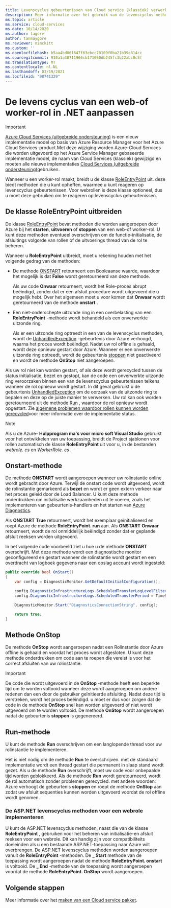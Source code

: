 ```yaml
---
title: Levenscyclus gebeurtenissen van Cloud service (klassiek) verwerken | Microsoft Docs
description: Meer informatie over het gebruik van de levenscyclus methoden van een Cloud serviceprovider in .NET, waaronder RoleEntryPoint, waarmee methoden kunnen worden gereageerd op levenscyclus gebeurtenissen.
ms.topic: article
ms.service: cloud-services
ms.date: 10/14/2020
ms.author: tagore
author: tanmaygore
ms.reviewer: mimckitt
ms.custom: ''
ms.openlocfilehash: b5aa4bd061647f63ebcc70109f0ba21b39e814cc
ms.sourcegitcommit: 910a1a38711966cb171050db245fc3b22abc8c5f
ms.translationtype: MT
ms.contentlocale: nl-NL
ms.lasthandoff: 03/19/2021
ms.locfileid: "98741329"
---
```

# <a name="customize-the-lifecycle-of-a-web-or-worker-role-in-net"></a>De levens cyclus van een web-of worker-rol in .NET aanpassen

> [!IMPORTANT]
> [Azure Cloud Services (uitgebreide ondersteuning)](../cloud-services-extended-support/overview.md) is een nieuw implementatie model op basis van Azure Resource Manager voor het Azure Cloud Services-product.Met deze wijziging worden Azure-Cloud Services die worden uitgevoerd op het Azure Service Manager gebaseerde implementatie model, de naam van Cloud Services (klassiek) gewijzigd en moeten alle nieuwe implementaties [Cloud Services (uitgebreide ondersteuning)](../cloud-services-extended-support/overview.md)gebruiken.

Wanneer u een worker-rol maakt, breidt u de klasse [RoleEntryPoint](/previous-versions/azure/reference/ee758619(v=azure.100)) uit. deze biedt methoden die u kunt opheffen, waarmee u kunt reageren op levenscyclus gebeurtenissen. Voor webrollen is deze klasse optioneel, dus u moet deze gebruiken om te reageren op levenscyclus gebeurtenissen.

## <a name="extend-the-roleentrypoint-class"></a>De klasse RoleEntryPoint uitbreiden
De klasse [RoleEntryPoint](/previous-versions/azure/reference/ee758619(v=azure.100)) bevat methoden die worden aangeroepen door Azure bij het **starten**, **uitvoeren** of **stoppen** van een web-of worker-rol. U kunt deze methoden eventueel overschrijven om de functie-initialisatie, de afsluitings volgorde van rollen of de uitvoerings thread van de rol te beheren. 

Wanneer u **RoleEntryPoint** uitbreidt, moet u rekening houden met het volgende gedrag van de methoden:

* De methode [ONSTART](/previous-versions/azure/reference/ee772851(v=azure.100)) retourneert een Booleaanse waarde, waardoor het mogelijk is dat **False** wordt geretourneerd van deze methode.
  
   Als uw code **Onwaar** retourneert, wordt het Role-proces abrupt beëindigd, zonder dat er een afsluit procedure wordt uitgevoerd die u mogelijk hebt. Over het algemeen moet u voor komen dat **Onwaar** wordt geretourneerd van de methode **onstart** .
* Een niet-onderschepte uitzonde ring in een overbelasting van een **RoleEntryPoint** -methode wordt behandeld als een onverwerkte uitzonde ring.
  
   Als er een uitzonde ring optreedt in een van de levenscyclus methoden, wordt de [UnhandledException](/dotnet/api/system.appdomain.unhandledexception) -gebeurtenis door Azure verhoogd, waarna het proces wordt beëindigd. Nadat uw rol offline is gehaald, wordt deze opnieuw gestart door Azure. Wanneer er een onverwerkte uitzonde ring optreedt, wordt de gebeurtenis [stoppen](/previous-versions/azure/reference/ee758136(v=azure.100)) niet geactiveerd en wordt de methode **OnStop** niet aangeroepen.

Als uw rol niet kan worden gestart, of als deze wordt gerecycled tussen de status initialisatie, bezet en gestopt, kan de code een onverwerkte uitzonde ring veroorzaken binnen een van de levenscyclus gebeurtenissen telkens wanneer de rol opnieuw wordt gestart. In dit geval gebruikt u de gebeurtenis [UnhandledException](/dotnet/api/system.appdomain.unhandledexception) om de oorzaak van de uitzonde ring te bepalen en deze op de juiste manier te verwerken. Uw rol kan ook worden geretourneerd uit de methode [Run](/previous-versions/azure/reference/ee772746(v=azure.100)) , waardoor de rol opnieuw wordt opgestart. Zie [algemene problemen waardoor rollen kunnen worden gerecycled](cloud-services-troubleshoot-common-issues-which-cause-roles-recycle.md)voor meer informatie over de implementatie status.

> [!NOTE]
> Als u de Azure- **Hulpprogram ma's voor micro soft Visual Studio** gebruikt voor het ontwikkelen van uw toepassing, breidt de Project sjablonen voor rollen automatisch de klasse **RoleEntryPoint** uit voor u, in de bestanden *webrole. cs* en *WorkerRole. cs* .
> 
> 

## <a name="onstart-method"></a>Onstart-methode
De methode **ONSTART** wordt aangeroepen wanneer uw rolinstantie online wordt gebracht door Azure. Terwijl de onstart code wordt uitgevoerd, wordt de rolinstantie gemarkeerd als **bezet** en wordt er geen extern verkeer naar het proces geleid door de Load Balancer. U kunt deze methode onderdrukken om initialisatie werkzaamheden uit te voeren, zoals het implementeren van gebeurtenis-handlers en het starten van [Azure Diagnostics](cloud-services-how-to-monitor.md).

Als **ONSTART** **True** retourneert, wordt het exemplaar geïnitialiseerd en roept Azure de methode **RoleEntryPoint. run** aan. Als **ONSTART** **Onwaar** retourneert, wordt de rol onmiddellijk beëindigd zonder dat er geplande afsluit reeksen worden uitgevoerd.

In het volgende code voorbeeld ziet u hoe u de methode **ONSTART** overschrijft. Met deze methode wordt een diagnostische monitor geconfigureerd en gestart wanneer de rolinstantie wordt gestart en een overdracht van logboek gegevens naar een opslag account wordt ingesteld:

```csharp
public override bool OnStart()
{
    var config = DiagnosticMonitor.GetDefaultInitialConfiguration();

    config.DiagnosticInfrastructureLogs.ScheduledTransferLogLevelFilter = LogLevel.Error;
    config.DiagnosticInfrastructureLogs.ScheduledTransferPeriod = TimeSpan.FromMinutes(5);

    DiagnosticMonitor.Start("DiagnosticsConnectionString", config);

    return true;
}
```

## <a name="onstop-method"></a>Methode OnStop
De methode **OnStop** wordt aangeroepen nadat een Rolinstantie door Azure offline is gehaald en voordat het proces wordt afgesloten. U kunt deze methode onderdrukken om code aan te roepen die vereist is voor het correct afsluiten van uw rolinstantie.

> [!IMPORTANT]
> De code die wordt uitgevoerd in de **OnStop** -methode heeft een beperkte tijd om te worden voltooid wanneer deze wordt aangeroepen om andere redenen dan een door de gebruiker geïnitieerde afsluiting. Nadat deze tijd is verstreken, wordt het proces beëindigd. u moet er dus voor zorgen dat de code in de methode **OnStop** snel kan worden uitgevoerd of niet wordt uitgevoerd om te worden voltooid. De methode **OnStop** wordt aangeroepen nadat de gebeurtenis **stoppen** is gegenereerd.
> 
> 

## <a name="run-method"></a>Run-methode
U kunt de methode **Run** overschrijven om een langlopende thread voor uw rolinstantie te implementeren.

Het is niet nodig om de methode **Run** te overschrijven. met de standaard implementatie wordt een thread gestart die permanent in slaap stand wordt gezet. Als u de methode **Run** overschrijft, moet uw code voor onbepaalde tijd worden geblokkeerd. Als de methode **Run** wordt geretourneerd, wordt de rol automatisch zonder problemen gerecycled. met andere woorden: Azure verhoogt de gebeurtenis **stoppen** en roept de methode **OnStop** aan zodat uw afsluit sequenties kunnen worden uitgevoerd voordat de rol offline wordt genomen.

### <a name="implementing-the-aspnet-lifecycle-methods-for-a-web-role"></a>De ASP.NET levenscyclus methoden voor een webrole implementeren
U kunt de ASP.NET levenscyclus methoden, naast die van de klasse **RoleEntryPoint** , gebruiken voor het beheren van initialisatie-en afsluit reeksen voor een webrole. Dit kan handig zijn voor compatibiliteits doeleinden als u een bestaande ASP.NET-toepassing naar Azure wilt overbrengen. De ASP.NET levenscyclus methoden worden aangeroepen vanuit de **RoleEntryPoint** -methoden. De **\_ Start** methode van de toepassing wordt aangeroepen nadat de methode **RoleEntryPoint. onstart** is voltooid. De **\_ End** -methode van de toepassing wordt aangeroepen voordat de methode **RoleEntryPoint. OnStop** wordt aangeroepen.

## <a name="next-steps"></a>Volgende stappen
Meer informatie over het [maken van een Cloud service pakket](cloud-services-model-and-package.md).




